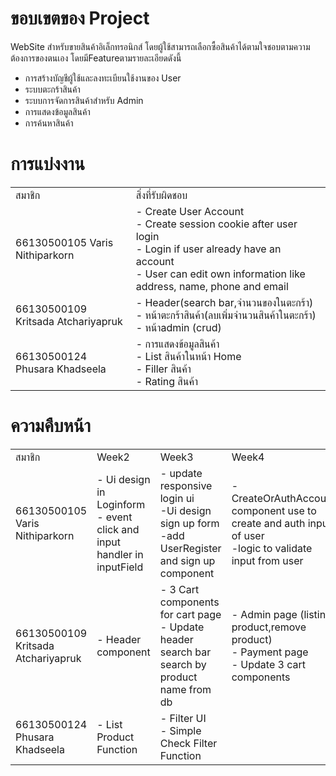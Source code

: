 <h1>
  ขอบเขตของ Project
</h1>
<p>
  WebSite สำหรับขายสินค้าอิเล็กทรอนิกส์ โดยผู้ใช้สามารถเลือกซื้อสินค้าได้ตามใจชอบตามความต้องการของตนเอง โดยมีFeatureตามรายละเอียดดังนี้
</p>
<ul>
  <li>
    การสร้างบัญชีผู้ใช้และลงทะเบียนใช้งานของ User
  </li>
  <li>
    ระบบตะกร้าสินค้า
  </li>
  <li>
    ระบบการจัดการสินค้าสำหรับ Admin
  </li>
  <li>
    การแสดงข้อมูลสินค้า
  </li>
  <li>
    การค้นหาสินค้า
  </li>
</ul>
<h1>
  การแบ่งงาน
</h1>
<table>
  <tr>
    <td> สมาชิก </td>
    <td> สิ่งที่รับผิดชอบ</td>
  </tr>
  <tr>
    <td>66130500105 Varis Nithiparkorn </td>
    <td> - Create User Account<br>
    - Create session cookie after user login<br>
    - Login if user already have an account<br>
    - User can edit own information like address, name, phone and email</td>
  </tr>
  <tr>
    <td>66130500109<br> Kritsada Atchariyapruk</td>
    <td>
    - Header(search bar,จำนวนของในตะกร้า)<br>
    - หน้าตะกร้าสินค้า(ลบเพิ่มจำนวนสินค้าในตะกร้า)<br>
    - หน้าadmin (crud)</td>
  </tr>
  <tr>
    <td>66130500124<br> Phusara Khadseela</td>
    <td> - การแสดงข้อมูลสินค้า  <br>
    - List สินค้าในหน้า Home <br>
    - Filler สินค้า <br>
    - Rating สินค้า
</td>
  </tr>
</table>
<h1>
  ความคืบหน้า
</h1>
<table>
  <tr>
    <td> สมาชิก </td>
    <td> Week2</td>
    <td> Week3</td>
    <td> Week4</td>
    <td> Week5</td>
  </tr>
  <tr>
    <td>66130500105 Varis Nithiparkorn </td>
    <td> - Ui design in Loginform<br> - event click and input handler in inputField<br>   </td>
    <td> - update responsive login ui<br> -Ui design sign up form<br> -add UserRegister and sign up component</td>
    <td> - CreateOrAuthAccount component use to create and auth input of user<br> -logic to validate input from user </td>
    <td> </td>
  </tr>
  <tr>
    <td>66130500109<br> Kritsada Atchariyapruk</td>
    <td>- Header component </td>
    <td>- 3 Cart components for cart page  <br>- Update header search bar search by product name from db </td>
    <td>- Admin page (listing product,remove product)<br>- Payment page <br>- Update 3 cart components </td>
    <td> </td>
  </tr>
  <tr>
    <td>66130500124<br> Phusara Khadseela</td>
    <td>- List Product Function </td>
    <td>- Filter UI <br> - Simple Check Filter Function </td>
    <td> </td>
    <td> </td>
  </tr>
</table>
